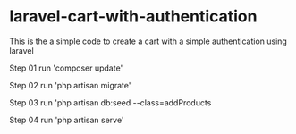 # laravel-cart-with-authentication
This is the a simple code to create a cart with a simple authentication using laravel

Step 01 
run 'composer update'

Step 02
run 'php artisan migrate'

Step 03
run 'php artisan db:seed --class=addProducts

Step 04
run 'php artisan serve'
